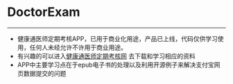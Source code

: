# DoctorExam
---
* 健康通医师定期考核APP，已用于商业化用途，产品已上线，代码仅供学习使用，任何人未经允许不许用于商业用途。
* 有兴趣的可以进入[健康通医师定期考核网](http://www.kaohewang.com/) 去下载和学习相应的资料
* APP中主要学习点在于epub电子书的处理以及利用开源例子来解决支付宝网页数据提交的问题
